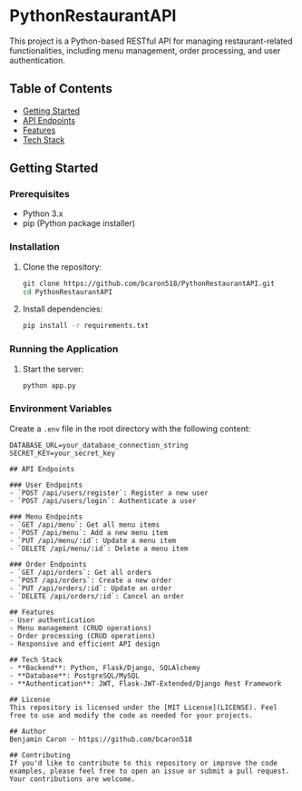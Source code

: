 # PythonRestaurantAPI

This project is a Python-based RESTful API for managing restaurant-related functionalities, including menu management, order processing, and user authentication.

## Table of Contents
- [Getting Started](#getting-started)
- [API Endpoints](#api-endpoints)
- [Features](#features)
- [Tech Stack](#tech-stack)

## Getting Started

### Prerequisites
- Python 3.x
- pip (Python package installer)

### Installation

1. Clone the repository:
    ```sh
    git clone https://github.com/bcaron518/PythonRestaurantAPI.git
    cd PythonRestaurantAPI
    ```

2. Install dependencies:
    ```sh
    pip install -r requirements.txt
    ```

### Running the Application

1. Start the server:
    ```sh
    python app.py
    ```

### Environment Variables

Create a `.env` file in the root directory with the following content:

```env
DATABASE_URL=your_database_connection_string
SECRET_KEY=your_secret_key

## API Endpoints

### User Endpoints
- `POST /api/users/register`: Register a new user
- `POST /api/users/login`: Authenticate a user

### Menu Endpoints
- `GET /api/menu`: Get all menu items
- `POST /api/menu`: Add a new menu item
- `PUT /api/menu/:id`: Update a menu item
- `DELETE /api/menu/:id`: Delete a menu item

### Order Endpoints
- `GET /api/orders`: Get all orders
- `POST /api/orders`: Create a new order
- `PUT /api/orders/:id`: Update an order
- `DELETE /api/orders/:id`: Cancel an order

## Features
- User authentication
- Menu management (CRUD operations)
- Order processing (CRUD operations)
- Responsive and efficient API design

## Tech Stack
- **Backend**: Python, Flask/Django, SQLAlchemy
- **Database**: PostgreSQL/MySQL
- **Authentication**: JWT, Flask-JWT-Extended/Django Rest Framework

## License
This repository is licensed under the [MIT License](LICENSE). Feel free to use and modify the code as needed for your projects.

## Author
Benjamin Caron - https://github.com/bcaron518

## Contributing
If you'd like to contribute to this repository or improve the code examples, please feel free to open an issue or submit a pull request. Your contributions are welcome.
